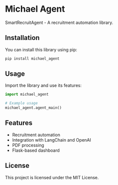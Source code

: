 # Michael Agent

SmartRecruitAgent - A recruitment automation library.

## Installation

You can install this library using pip:

```bash
pip install michael_agent
```

## Usage

Import the library and use its features:

```python
import michael_agent

# Example usage
michael_agent.agent_main()
```

## Features

- Recruitment automation
- Integration with LangChain and OpenAI
- PDF processing
- Flask-based dashboard

## License

This project is licensed under the MIT License.